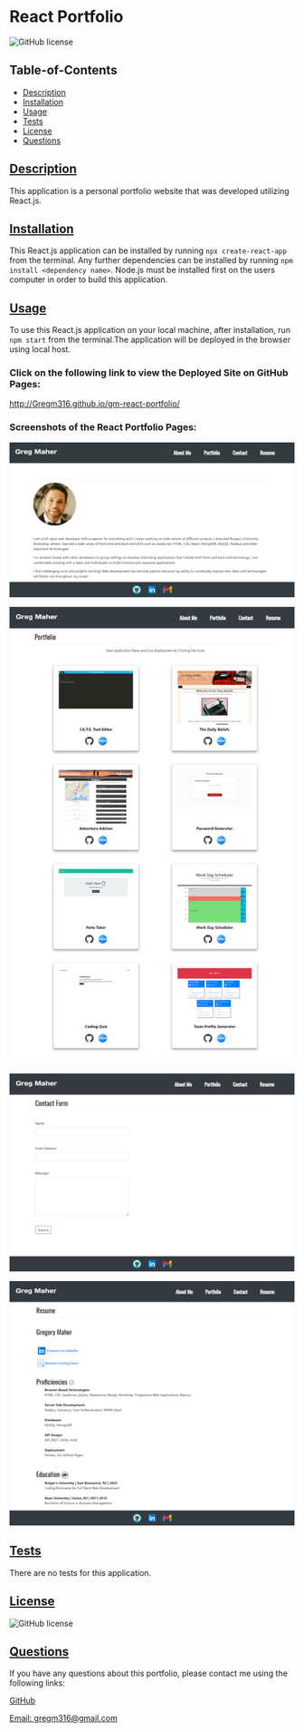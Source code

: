 # React Portfolio

![GitHub license](https://img.shields.io/badge/license-MIT-blue.svg)

## Table-of-Contents

- [Description](#description)
- [Installation](#installation)
- [Usage](#usage)
- [Tests](#tests)
- [License](#license)
- [Questions](#questions)

## [Description](#table-of-contents)

This application is a personal portfolio website that was developed utilizing React.js.

## [Installation](#table-of-contents)

This React.js application can be installed by running `npx create-react-app` from the terminal. Any further dependencies can be installed by running `npm install <dependency name>`. Node.js must be installed first on the users computer in order to build this application. 

## [Usage](#table-of-contents)

To use this React.js application on your local machine, after installation, run `npm start` from the terminal.The application will be deployed in the browser using local host. 

### **Click on the following link to view the Deployed Site on GitHub Pages:**
http://Gregm316.github.io/gm-react-portfolio/

### **Screenshots of the React Portfolio Pages:**

![Portfolio About Me](./assets/images/portfolio-gif.gif)

![Portfolio Projects](./assets/images/portfolio-projects-1.png)

![Portfolio Contact](./assets/images/portfolio-contact.png)

![Portfolio Resume](./assets/images/portfolio-resume.png)

## [Tests](#table-of-contents)

There are no tests for this application.

## [License](#table-of-contents)

![GitHub license](https://img.shields.io/badge/license-MIT-blue.svg)

## [Questions](#table-of-contents)

If you have any questions about this portfolio, please contact me using the following links:

[GitHub](https://github.com/Gregm316)

[Email: gregm316@gmail.com](mailto:gregm316@gmail.com)
